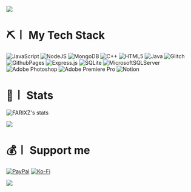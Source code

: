 
<!--![](https://komarev.com/ghpvc/?username=farixz&style=flat-square&label=Profile+Views:)-->
[![](https://visitcount.itsvg.in/api?id=farixz&icon=7&color=0)](https://visitcount.itsvg.in)

# ⛏️〡 My Tech Stack
![JavaScript](https://img.shields.io/badge/javascript-%23323330.svg?style=flat-square&logo=javascript&logoColor=%23F7DF1E) ![NodeJS](https://img.shields.io/badge/node.js-6DA55F?style=flat-square&logo=node.js&logoColor=white)  ![MongoDB](https://img.shields.io/badge/MongoDB-%234ea94b.svg?style=flat-square&logo=mongodb&logoColor=white) ![C++](https://img.shields.io/badge/c++-%2300599C.svg?style=flat-square&logo=c%2B%2B&logoColor=white) ![HTML5](https://img.shields.io/badge/html5-%23E34F26.svg?style=flat-square&logo=html5&logoColor=white) ![Java](https://img.shields.io/badge/java-%23ED8B00.svg?style=flat-square&logo=openjdk&logoColor=white) ![Glitch](https://img.shields.io/badge/glitch-%233333FF.svg?style=flat-square&logo=glitch&logoColor=white) ![GithubPages](https://img.shields.io/badge/github%20pages-121013?style=flat-square&logo=github&logoColor=white) ![Express.js](https://img.shields.io/badge/express.js-%23404d59.svg?style=flat-square&logo=express&logoColor=%2361DAFB) ![SQLite](https://img.shields.io/badge/sqlite-%2307405e.svg?style=flat-square&logo=sqlite&logoColor=white) ![MicrosoftSQLServer](https://img.shields.io/badge/Microsoft%20SQL%20Server-CC2927?style=flat-square&logo=microsoft%20sql%20server&logoColor=white)
![Adobe Photoshop](https://img.shields.io/badge/adobe%20photoshop-%2331A8FF.svg?style=flat-square&logo=Adobe%20Photoshop&logoColor=white) ![Adobe Premiere Pro](https://img.shields.io/badge/Adobe%20Premiere%20Pro-9999FF.svg?style=flat-square&logo=Adobe%20Premiere%20Pro&logoColor=white) ![Notion](https://img.shields.io/badge/Notion-%23000000.svg?style=flat-square&logo=notion&logoColor=white)

# 📡〡 Stats
![FARIXZ's stats](https://github-readme-stats.vercel.app/api?username=farixz&custom_title=FARIXZ%20&theme=github_dark&show_icons=true&hide=prs,contribs)
<!---
[![GitHub Streak](https://streak-stats.demolab.com?user=farixz&theme=github-dark-blue&card_width=350)](https://git.io/streak-stats)
-->

[![](https://img.shields.io/badge/my_website-000?style=for-the-badge&logo=undertale&logoColor=white&link=https://farixz.glitch.me)](https://farixz.glitch.me)

# 💰〡 Support me 
[![PayPal](https://img.shields.io/badge/PayPal-00457C?style=for-the-badge&logo=paypal&logoColor=white)](https://paypal.me/thefarixz) [![Ko-Fi](https://img.shields.io/badge/Ko--fi-F16061?style=for-the-badge&logo=ko-fi&logoColor=white)](https://ko-fi.com/farixz) 

![](https://quotes-github-readme.vercel.app/api?type=horizontal&theme=nord&border=true)
